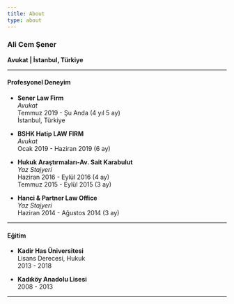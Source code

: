 ```yaml
---
title: About
type: about
---
```


### Ali Cem Şener

**Avukat | İstanbul, Türkiye**

---

#### Profesyonel Deneyim

- **Sener Law Firm**  
  _Avukat_  
  Temmuz 2019 - Şu Anda (4 yıl 5 ay)  
  İstanbul, Türkiye

- **BSHK Hatip LAW FIRM**  
  _Avukat_  
  Ocak 2019 - Haziran 2019 (6 ay)

- **Hukuk Araştırmaları-Av. Sait Karabulut**  
  _Yaz Stajyeri_  
  Haziran 2016 - Eylül 2016 (4 ay)  
  Temmuz 2015 - Eylül 2015 (3 ay)

- **Hanci & Partner Law Office**  
  _Yaz Stajyeri_  
  Haziran 2014 - Ağustos 2014 (3 ay)

---

#### Eğitim

- **Kadir Has Üniversitesi**  
  Lisans Derecesi, Hukuk  
  2013 - 2018

- **Kadıköy Anadolu Lisesi**  
  2008 - 2013

---
